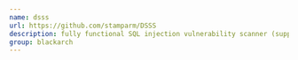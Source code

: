 ```yaml
---
name: dsss
url: https://github.com/stamparm/DSSS
description: fully functional SQL injection vulnerability scanner (supporting GET and POST parameters) written in under 100 lines of code. URL : https://github.com/stamparm/DSSS Groups : blackarch blackarch-webapp blackarch-scanner
group: blackarch
---
```

